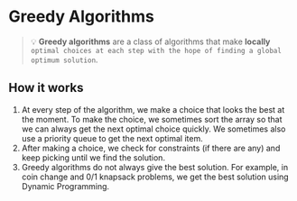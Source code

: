 # Greedy Algorithms

> 💡 **Greedy algorithms** are a class of algorithms that make **locally** `optimal choices at each step with the hope of finding a global optimum solution`.

## How it works

1. At every step of the algorithm, we make a choice that looks the best at the moment. To make the choice, we sometimes sort the array so that we can always get the next optimal choice quickly. We sometimes also use a priority queue to get the next optimal item.
1. After making a choice, we check for constraints (if there are any) and keep picking until we find the solution.
1. Greedy algorithms do not always give the best solution. For example, in coin change and 0/1 knapsack problems, we get the best solution using Dynamic Programming.
